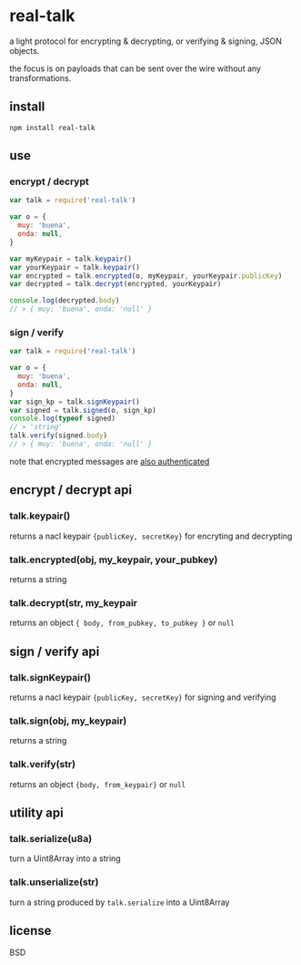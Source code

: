 # real-talk

a light protocol for encrypting & decrypting, or verifying & signing, JSON objects.

the focus is on payloads that can be sent over the wire without any transformations. 

## install

    npm install real-talk

## use

### encrypt / decrypt

```javascript
var talk = require('real-talk')

var o = {
  muy: 'buena',
  onda: null,
}

var myKeypair = talk.keypair()
var yourKeypair = talk.keypair()
var encrypted = talk.encrypted(o, myKeypair, yourKeypair.publicKey)
var decrypted = talk.decrypt(encrypted, yourKeypair)

console.log(decrypted.body)
// > { muy: 'buena', onda: 'null' }
```

### sign / verify

```javascript
var talk = require('real-talk')

var o = {
  muy: 'buena',
  onda: null,
}
var sign_kp = talk.signKeypair()
var signed = talk.signed(o, sign_kp)
console.log(typeof signed)
// > 'string'
talk.verify(signed.body)
// > { muy: 'buena', onda: 'null' }
```

note that encrypted messages are [also authenticated](https://www.npmjs.com/package/tweetnacl)

## encrypt / decrypt api

### talk.keypair()

returns a nacl keypair `{publicKey, secretKey}` for encryting and decrypting 

### talk.encrypted(obj, my_keypair, your_pubkey)

returns a string

### talk.decrypt(str, my_keypair

returns an object `{ body, from_pubkey, to_pubkey }` or `null`

## sign / verify api

### talk.signKeypair()

returns a nacl keypair `{publicKey, secretKey}` for signing and verifying

### talk.sign(obj, my_keypair)

returns a string

### talk.verify(str)

returns an object `{body, from_keypair}` or `null`

## utility api

### talk.serialize(u8a)

turn a Uint8Array into a string

### talk.unserialize(str)

turn a string produced by `talk.serialize` into a Uint8Array

## license

BSD
